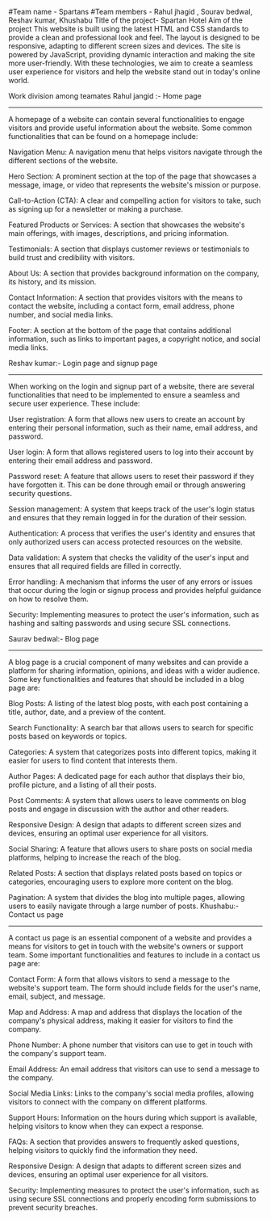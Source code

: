 #Team name - Spartans 
#Team members - Rahul jhagid , Sourav bedwal, Reshav kumar, Khushabu
Title of the project- Spartan Hotel
Aim of the project
This website is built using the latest HTML and CSS standards to provide a clean and professional look and feel.
 The layout is designed to be responsive, adapting to different screen sizes and devices. 
The site is powered by JavaScript, providing dynamic interaction and making the site more user-friendly.
With these technologies, we aim to create a seamless user experience for visitors and help the website stand out in today's online world.

Work division among teamates 
Rahul jangid :- Home page
********************************************************************************************************************************************
A homepage of a website can contain several functionalities to engage visitors and provide useful information about the website. 
Some common functionalities that can be found on a homepage include:

Navigation Menu: A navigation menu that helps visitors navigate through the different sections of the website.

Hero Section: A prominent section at the top of the page that showcases a message, image, or video that represents the website's mission or purpose.

Call-to-Action (CTA): A clear and compelling action for visitors to take, such as signing up for a newsletter or making a purchase.

Featured Products or Services: A section that showcases the website's main offerings, with images, descriptions, and pricing information.

Testimonials: A section that displays customer reviews or testimonials to build trust and credibility with visitors.

About Us: A section that provides background information on the company, its history, and its mission.

Contact Information: A section that provides visitors with the means to contact the website, including a contact form, email address, phone number, and social media links.

Footer: A section at the bottom of the page that contains additional information, such as links to important pages, a copyright notice, and social media links.

Reshav kumar:- Login page and signup page

********************************************************************************************************************************************************

When working on the login and signup part of a website, there are several functionalities that need to be implemented to ensure a seamless and secure user experience. These include:

User registration: A form that allows new users to create an account by entering their personal information, such as their name, email address, and password.

User login: A form that allows registered users to log into their account by entering their email address and password.

Password reset: A feature that allows users to reset their password if they have forgotten it. This can be done through email or through answering security questions.

Session management: A system that keeps track of the user's login status and ensures that they remain logged in for the duration of their session.

Authentication: A process that verifies the user's identity and ensures that only authorized users can access protected resources on the website.

Data validation: A system that checks the validity of the user's input and ensures that all required fields are filled in correctly.

Error handling: A mechanism that informs the user of any errors or issues that occur during the login or signup process and provides helpful guidance on how to resolve them.

Security: Implementing measures to protect the user's information, such as hashing and salting passwords and using secure SSL connections.

Saurav bedwal:- Blog page

*********************************************************************************************************************************************************
A blog page is a crucial component of many websites and can provide a platform for sharing information, opinions, and ideas with a wider audience. Some key functionalities and features that should be included in a blog page are:

Blog Posts: A listing of the latest blog posts, with each post containing a title, author, date, and a preview of the content.

Search Functionality: A search bar that allows users to search for specific posts based on keywords or topics.

Categories: A system that categorizes posts into different topics, making it easier for users to find content that interests them.

Author Pages: A dedicated page for each author that displays their bio, profile picture, and a listing of all their posts.

Post Comments: A system that allows users to leave comments on blog posts and engage in discussion with the author and other readers.

Responsive Design: A design that adapts to different screen sizes and devices, ensuring an optimal user experience for all visitors.

Social Sharing: A feature that allows users to share posts on social media platforms, helping to increase the reach of the blog.

Related Posts: A section that displays related posts based on topics or categories, encouraging users to explore more content on the blog.

Pagination: A system that divides the blog into multiple pages, allowing users to easily navigate through a large number of posts.
Khushabu:- Contact us page

**********************************************************************************************************************************
A contact us page is an essential component of a website and provides a means for visitors to get in touch with the website's owners or support team. Some important functionalities and features to include in a contact us page are:

Contact Form: A form that allows visitors to send a message to the website's support team. The form should include fields for the user's name, email, subject, and message.

Map and Address: A map and address that displays the location of the company's physical address, making it easier for visitors to find the company.

Phone Number: A phone number that visitors can use to get in touch with the company's support team.

Email Address: An email address that visitors can use to send a message to the company.

Social Media Links: Links to the company's social media profiles, allowing visitors to connect with the company on different platforms.

Support Hours: Information on the hours during which support is available, helping visitors to know when they can expect a response.

FAQs: A section that provides answers to frequently asked questions, helping visitors to quickly find the information they need.

Responsive Design: A design that adapts to different screen sizes and devices, ensuring an optimal user experience for all visitors.

Security: Implementing measures to protect the user's information, such as using secure SSL connections and properly encoding form submissions to prevent security breaches.

